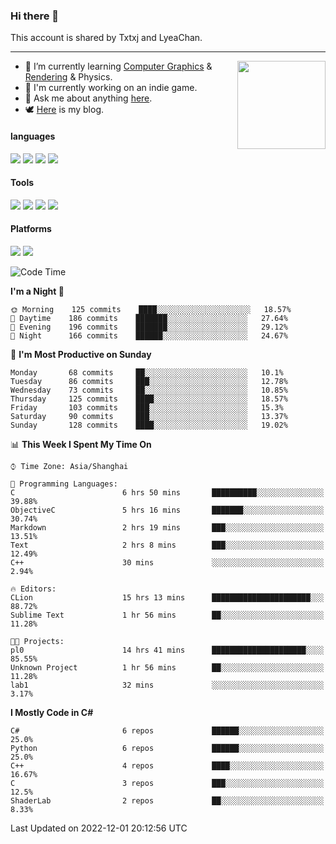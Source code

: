 ### Hi there 👋

This account is shared by Txtxj and LyeaChan.

---

<img align="right" height="141" src="https://github-readme-stats.vercel.app/api?username=txtxj&theme=tokyonight&show_icons=true&count_private=true">

- 🌱 I’m currently learning [Computer Graphics](https://github.com/txtxj/GAMES101) & [Rendering](https://github.com/txtxj/GAMES202) & Physics.
- 🐶 I'm currently working on an indie game.
- 💬 Ask me about anything [here](https://github.com/txtxj/txtxj/issues).
- 🕊️ [Here](https://txtxj.top) is my blog.

#### languages

![](https://img.shields.io/badge/C++-00599C?logo=cplusplus&logoColor=fff)
![](https://img.shields.io/badge/Python-3e74a2?logo=python&logoColor=fff)
![](https://img.shields.io/badge/C%23-239120?logo=csharp&logoColor=fff)
![](https://img.shields.io/badge/C-A8B9CC?logo=c&logoColor=555)


#### Tools

![](https://img.shields.io/badge/JetBrains-000000?logo=jetbrains&logoColor=fff)
![](https://img.shields.io/badge/Unity-FFFFFF?logo=unity&logoColor=000)
![](https://img.shields.io/badge/SublimeText_3-FF9800?logo=sublimetext&logoColor=fff)
![](https://img.shields.io/badge/Blender-F5792A?logo=blender&logoColor=fff)


#### Platforms

![](https://img.shields.io/badge/Windows_10-0078D6?logo=windows&logoColor=fff)
![](https://img.shields.io/badge/Ubuntu_20.04-E95420?logo=ubuntu&logoColor=fff)


<!--START_SECTION:waka-->
![Code Time](http://img.shields.io/badge/Code%20Time-547%20hrs%2014%20mins-blue)

**I'm a Night 🦉** 

```text
🌞 Morning    125 commits    ████░░░░░░░░░░░░░░░░░░░░░   18.57% 
🌆 Daytime    186 commits    ███████░░░░░░░░░░░░░░░░░░   27.64% 
🌃 Evening    196 commits    ███████░░░░░░░░░░░░░░░░░░   29.12% 
🌙 Night      166 commits    ██████░░░░░░░░░░░░░░░░░░░   24.67%

```
📅 **I'm Most Productive on Sunday** 

```text
Monday       68 commits     ██░░░░░░░░░░░░░░░░░░░░░░░   10.1% 
Tuesday      86 commits     ███░░░░░░░░░░░░░░░░░░░░░░   12.78% 
Wednesday    73 commits     ██░░░░░░░░░░░░░░░░░░░░░░░   10.85% 
Thursday     125 commits    ████░░░░░░░░░░░░░░░░░░░░░   18.57% 
Friday       103 commits    ███░░░░░░░░░░░░░░░░░░░░░░   15.3% 
Saturday     90 commits     ███░░░░░░░░░░░░░░░░░░░░░░   13.37% 
Sunday       128 commits    ████░░░░░░░░░░░░░░░░░░░░░   19.02%

```


📊 **This Week I Spent My Time On** 

```text
⌚︎ Time Zone: Asia/Shanghai

💬 Programming Languages: 
C                        6 hrs 50 mins       ██████████░░░░░░░░░░░░░░░   39.88% 
ObjectiveC               5 hrs 16 mins       ███████░░░░░░░░░░░░░░░░░░   30.74% 
Markdown                 2 hrs 19 mins       ███░░░░░░░░░░░░░░░░░░░░░░   13.51% 
Text                     2 hrs 8 mins        ███░░░░░░░░░░░░░░░░░░░░░░   12.49% 
C++                      30 mins             ░░░░░░░░░░░░░░░░░░░░░░░░░   2.94%

🔥 Editors: 
CLion                    15 hrs 13 mins      ██████████████████████░░░   88.72% 
Sublime Text             1 hr 56 mins        ██░░░░░░░░░░░░░░░░░░░░░░░   11.28%

🐱‍💻 Projects: 
pl0                      14 hrs 41 mins      █████████████████████░░░░   85.55% 
Unknown Project          1 hr 56 mins        ██░░░░░░░░░░░░░░░░░░░░░░░   11.28% 
lab1                     32 mins             ░░░░░░░░░░░░░░░░░░░░░░░░░   3.17%

```

**I Mostly Code in C#** 

```text
C#                       6 repos             ██████░░░░░░░░░░░░░░░░░░░   25.0% 
Python                   6 repos             ██████░░░░░░░░░░░░░░░░░░░   25.0% 
C++                      4 repos             ████░░░░░░░░░░░░░░░░░░░░░   16.67% 
C                        3 repos             ███░░░░░░░░░░░░░░░░░░░░░░   12.5% 
ShaderLab                2 repos             ██░░░░░░░░░░░░░░░░░░░░░░░   8.33%

```



 Last Updated on 2022-12-01 20:12:56 UTC
<!--END_SECTION:waka-->
